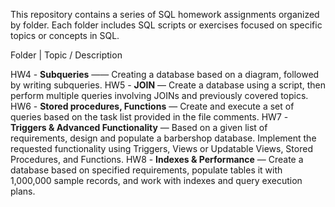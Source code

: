 This repository contains a series of SQL homework assignments organized by folder. Each folder includes SQL scripts or exercises focused on specific topics or concepts in SQL.

Folder | Topic / Description 

HW4 -  **Subqueries** —— Creating a database based on a diagram, followed by writing subqueries. 
HW5 -  **JOIN** — Create a database using a script, then perform multiple queries involving JOINs and previously covered topics. 
HW6 -  **Stored procedures, Functions** — Create and execute a set of queries based on the task list provided in the file comments. 
HW7 -  **Triggers & Advanced Functionality** — Based on a given list of requirements, design and populate a barbershop database. Implement the requested functionality using Triggers, Views or Updatable Views, Stored Procedures, and Functions. 
HW8 -  **Indexes & Performance** — Create a database based on specified requirements, populate tables it with 1,000,000 sample records, and work with indexes and query execution plans. 


